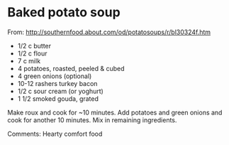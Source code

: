 # Baked potato soup
From: http://southernfood.about.com/od/potatosoups/r/bl30324f.htm

* 1/2 c butter
* 1/2 c flour
* 7 c milk
* 4 potatoes, roasted, peeled & cubed
* 4 green onions (optional)
* 10-12 rashers turkey bacon
* 1/2 c sour cream (or yoghurt)
* 1 1/2 smoked gouda, grated

Make roux and cook for ~10 minutes.  Add potatoes and green onions and cook for another 10 minutes.  Mix in remaining ingredients.

Comments: Hearty comfort food

